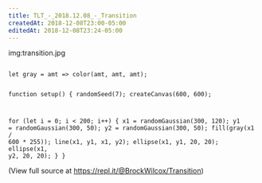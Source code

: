 ```yaml
---
title: TLT_-_2018.12.08_-_Transition
createdAt: 2018-12-08T23:00-05:00
editedAt: 2018-12-08T23:24-05:00
---
```


img:transition.jpg

<code class="javascript">
let gray = amt => color(amt, amt, amt);

function setup() {
  randomSeed(7);
  createCanvas(600, 600);

  for (let i = 0; i < 200; i++) {
    x1 = randomGaussian(300, 120);
    y1 = randomGaussian(300, 50);
    y2 = randomGaussian(300, 50);
    fill(gray(x1 / 600 * 255));
    line(x1, y1, x1, y2);
    ellipse(x1, y1, 20, 20);
    ellipse(x1, y2, 20, 20);
  }
}
</code>

(View full source at https://repl.it/@BrockWilcox/Transition)

